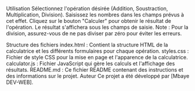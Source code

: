 Utilisation
Sélectionnez l'opération désirée (Addition, Soustraction, Multiplication, Division).
Saisissez les nombres dans les champs prévus à cet effet.
Cliquez sur le bouton "Calculer" pour obtenir le résultat de l'opération.
Le résultat s'affichera sous les champs de saisie.
Note : Pour la division, assurez-vous de ne pas diviser par zéro pour éviter les erreurs.

Structure des fichiers
index.html : Contient la structure HTML de la calculatrice et les différents formulaires pour chaque opération.
styles.css : Fichier de style CSS pour la mise en page et l'apparence de la calculatrice.
calculator.js : Fichier JavaScript qui gère les calculs et l'affichage des résultats.
README.md : Ce fichier README contenant des instructions et des informations sur le projet.
Auteur
Ce projet a été développé par [Mbaye DEV-WEB].